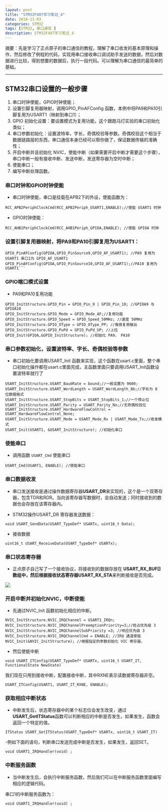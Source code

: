 ```yaml
---
layout: post
title: "STM32F407学习笔记_4"
date: 2018-11-03
categories: STM32
tags: [STM32, 串口通信 ]
description: STM32F407学习笔记_4
---
```


摘要：先是学习了正点原子的串口通信的教程，理解了串口收发的基本原理和操作，然后修改了例程的代码，实现用串口接收串口调试助手发送的数据，然后对数据进行比较，得到想要的数据后，执行一段代码。可以理解为串口通信的最简单的基础。

---
## STM32串口设置的一般步骤

1. 串口时钟使能，GPIO时钟使能；
2. 设置引脚复用器映射，调用GPIO_PinAFConfig 函数，本例中将PA9和PA10引脚复用为USART1（映射到串口1）；
3. GPIO 初始化设置：要设置模式为复用功能，这个跟跑马灯实验的串口初始化类似；
4. 串口参数初始化：设置波特率，字长，奇偶校验等参数。奇偶校验这个相当于数据链路层的东西，串口通信本身已经可以帮你做了，保证数据传输的准确性；
5. 开启中断并且初始化 NVIC，使能中断（如果需要开启中断才需要这个步骤），串口中断一般有接收中断、发送中断，发送寄存器为空时中断；
6. 使能串口；
7. 编写中断处理函数。

### 串口时钟和GPIO时钟使能

- 串口时钟使能，串口是挂载在APB2下的外设，使能函数为：

```
RCC_APB2PeriphClockCmd(RCC_APB2Periph_USART1,ENABLE);//使能 USART1 时钟
```

- GPIO时钟使能：

```RCC_AHB1PeriphClockCmd(RCC_AHB1Periph_GPIOA,ENABLE); //使能 GPIOA 时钟```

### 设置引脚复用器映射，将PA9和PA10引脚复用为USART1：

```
GPIO_PinAFConfig(GPIOA,GPIO_PinSource9,GPIO_AF_USART1); //PA9 复用为 USART1 串口1为 GPIO_AF_USART1
GPIO_PinAFConfig(GPIOA,GPIO_PinSource10,GPIO_AF_USART1);//PA10 复用为 USART1```
```

### GPIO端口模式设置

- PA9和PA10复用功能

```
GPIO_InitStructure.GPIO_Pin = GPIO_Pin_9 | GPIO_Pin_10; //GPIOA9 与 GPIOA10
GPIO_InitStructure.GPIO_Mode = GPIO_Mode_AF;//复用功能
GPIO_InitStructure.GPIO_Speed = GPIO_Speed_50MHz; //速度 50MHz
GPIO_InitStructure.GPIO_OType = GPIO_OType_PP; //推挽复用输出
GPIO_InitStructure.GPIO_PuPd = GPIO_PuPd_UP; //上拉
GPIO_Init(GPIOA,&GPIO_InitStructure); //初始化 PA9， PA10
```

### 串口参数初始化，设置波特率、字长、奇偶校验等参数

- 串口初始化要调用USART_Init 函数来实现，这个函数在usart.c里面，整个串口初始化操作都在usart.c里面完成，主函数里面只要调用USART_Init函数设置波特率就行了

```
USART_InitStructure.USART_BaudRate = bound;//一般设置为 9600;
USART_InitStructure.USART_WordLength = USART_WordLength_8b;//字长为 8 位数据格式
USART_InitStructure.USART_StopBits = USART_StopBits_1;//一个停止位
USART_InitStructure.USART_Parity = USART_Parity_No;//无奇偶校验位
USART_InitStructure.USART_HardwareFlowControl = USART_HardwareFlowControl_None;
USART_InitStructure.USART_Mode = USART_Mode_Rx | USART_Mode_Tx;//收发模式
USART_Init(USART1, &USART_InitStructure); //初始化串口
```

### 使能串口

- 调用函数 ```USART_Cmd``` 使能串口

```
USART_Cmd(USART1, ENABLE); //使能串口
```

### 串口数据收发

- 串口发送接收是通过操作数据寄存器**USART_DR**来实现的，这个是一个双寄存器，包含TDR和RDR。当向该寄存器写数据时，会自动发送；同时接收到的数据也会存放在该寄存器内。

- STM32操作USART_DR 寄存器发送数据：
```
void USART_SendData(USART_TypeDef* USARTx, uint16_t Data);
```

- 接收数据

```
uint16_t USART_ReceiveData(USART_TypeDef* USARTx);
```

### 串口状态寄存器

- 正点原子自己写了一个接收协议，将接收到的数据存放在 **USART_RX_BUF[]**数组中，然后根据接收状态寄存器**USART_RX_STA**来判断接收是否完成。

![](http://oxt33qs1f.bkt.clouddn.com/STM32_4_RX_STA.png)

### 开启中断并初始化NVIC，中断使能

- 先通过NVIC_Init 函数初始化相应的中断。

```
NVIC_InitStructure.NVIC_IRQChannel = USART1_IRQn;
NVIC_InitStructure.NVIC_IRQChannelPreemptionPriority=3;//抢占优先级 3
NVIC_InitStructure.NVIC_IRQChannelSubPriority =3; //响应优先级 3
NVIC_InitStructure.NVIC_IRQChannelCmd = ENABLE; //IRQ 通道使能
NVIC_Init(&NVIC_InitStructure); //根据指定的参数初始化 VIC 寄存器、
```

- 然后使能中断

```
void USART_ITConfig(USART_TypeDef* USARTx, uint16_t USART_IT,
FunctionalState NewState)
```

我们现在只用到接收中断，配置接收中断，其中RXNE表示读数据寄存器非空。
```
USART_ITConfig(USART1, USART_IT_RXNE, ENABLE);
```

### 获取相应中断状态

- 中断发生后，状态寄存器中的某个标志位会发生改变，通过**USART_GetITStatus**函数可以判断相应的中断是否发生，如果发生，函数会返回一个特定的值。

```
ITStatus USART_GetITStatus(USART_TypeDef* USARTx, uint16_t USART_IT)
```

-例如下面的语句，判断串口发送完成中断是否发生，如果发生，返回SET。

```
void USART1_IRQHandler(void) ;
```

### 中断服务函数

- 当中断发生后，会执行中断服务函数，然后我们可以在中断服务函数里面编写相应的逻辑代码。

串口1的中断服务函数为：
```
void USART1_IRQHandler(void) ;
```





